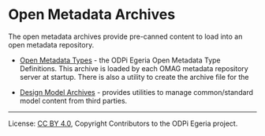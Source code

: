 <!-- SPDX-License-Identifier: Apache-2.0 -->
<!-- Copyright Contributors to the ODPi Egeria project. -->
  
# Open Metadata Archives
  
The open metadata archives provide pre-canned content to load into an open metadata
repository.

* [Open Metadata Types](open-metadata-types) - the ODPi Egeria Open Metadata Type Definitions.
This archive is loaded by each OMAG metadata repository server at startup.
There is also a utility to create the archive file for the 

* [Design Model Archives](design-model-archives) - provides utilities to
manage common/standard model content from third parties.

----
License: [CC BY 4.0](https://creativecommons.org/licenses/by/4.0/),
Copyright Contributors to the ODPi Egeria project.
